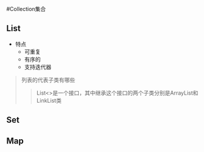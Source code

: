 #Collection集合
## List
- 特点
    - 可重复
    - 有序的
    - 支持迭代器
    
>列表的代表子类有哪些
>>List<>是一个接口，其中继承这个接口的两个子类分别是ArrayList和LinkList类
## Set
## Map